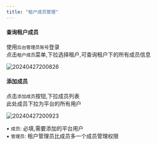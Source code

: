 ```yaml
---
title: "租户成员管理"
---
```


#### 查询租户成员

使用`后台管理员账号`登录 <br/>
点击`租户成员`菜单,下拉选择租户,可查询租户下的所有成员信息

![20240427200826](https://img.isxcode.com/picgo/20240427200826.png)

#### 添加成员

点击`添加成员`按钮,下拉成员列表 <br/>
此处成员下拉为平台的所有用户

![20240427200923](https://img.isxcode.com/picgo/20240427200923.png)

▪ `成员`: 必填,需要添加的平台用户 <br/>
▪ `管理员`: 租户管理员比成员多一个成员管理权限